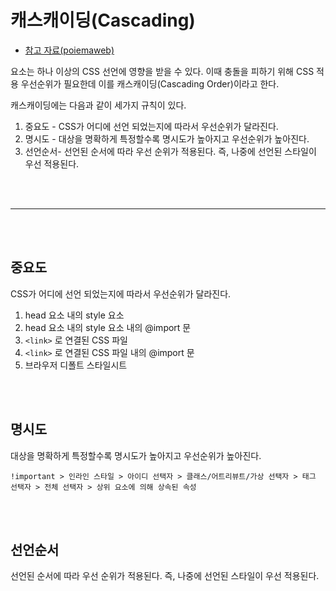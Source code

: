 # 캐스캐이딩(Cascading)

- [참고 자료(poiemaweb)](https://poiemaweb.com/css3-inheritance-cascading)

요소는 하나 이상의 CSS 선언에 영향을 받을 수 있다. 이때 충돌을 피하기 위해 CSS 적용 우선순위가 필요한데 이를 캐스캐이딩(Cascading Order)이라고 한다.

캐스캐이딩에는 다음과 같이 세가지 규칙이 있다.

1. 중요도 - CSS가 어디에 선언 되었는지에 따라서 우선순위가 달라진다.
2. 명시도 - 대상을 명확하게 특정할수록 명시도가 높아지고 우선순위가 높아진다.
3. 선언순서- 선언된 순서에 따라 우선 순위가 적용된다. 즉, 나중에 선언된 스타일이 우선 적용된다.

<br /><br />

---

<br /><br />

## 중요도

CSS가 어디에 선언 되었는지에 따라서 우선순위가 달라진다.

1. head 요소 내의 style 요소
2. head 요소 내의 style 요소 내의 @import 문
3. `<link>` 로 연결된 CSS 파일
4. `<link>` 로 연결된 CSS 파일 내의 @import 문
5. 브라우저 디폴트 스타일시트

<br /><br />

## 명시도

대상을 명확하게 특정할수록 명시도가 높아지고 우선순위가 높아진다.

`!important > 인라인 스타일 > 아이디 선택자 > 클래스/어트리뷰트/가상 선택자 > 태그 선택자 > 전체 선택자 > 상위 요소에 의해 상속된 속성`

<br /><br />

## 선언순서

선언된 순서에 따라 우선 순위가 적용된다. 즉, 나중에 선언된 스타일이 우선 적용된다.
